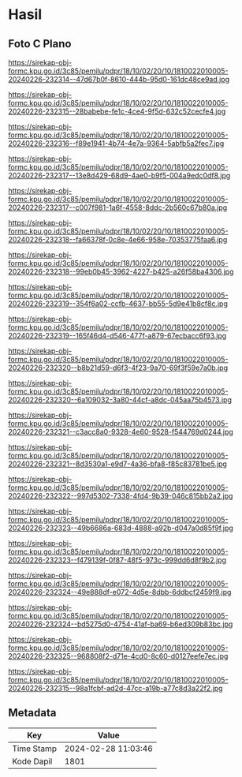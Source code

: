 # Hasil

## Foto C Plano

https://sirekap-obj-formc.kpu.go.id/3c85/pemilu/pdpr/18/10/02/20/10/1810022010005-20240226-232314--47d67b0f-8610-444b-95d0-161dc48ce9ad.jpg

https://sirekap-obj-formc.kpu.go.id/3c85/pemilu/pdpr/18/10/02/20/10/1810022010005-20240226-232315--28babebe-fe1c-4ce4-9f5d-632c52cecfe4.jpg

https://sirekap-obj-formc.kpu.go.id/3c85/pemilu/pdpr/18/10/02/20/10/1810022010005-20240226-232316--f89e1941-4b74-4e7a-9364-5abfb5a2fec7.jpg

https://sirekap-obj-formc.kpu.go.id/3c85/pemilu/pdpr/18/10/02/20/10/1810022010005-20240226-232317--13e8d429-68d9-4ae0-b9f5-004a9edc0df8.jpg

https://sirekap-obj-formc.kpu.go.id/3c85/pemilu/pdpr/18/10/02/20/10/1810022010005-20240226-232317--c007f981-1a6f-4558-8ddc-2b560c67b80a.jpg

https://sirekap-obj-formc.kpu.go.id/3c85/pemilu/pdpr/18/10/02/20/10/1810022010005-20240226-232318--fa66378f-0c8e-4e66-958e-70353775faa6.jpg

https://sirekap-obj-formc.kpu.go.id/3c85/pemilu/pdpr/18/10/02/20/10/1810022010005-20240226-232318--99eb0b45-3962-4227-b425-a26f58ba4306.jpg

https://sirekap-obj-formc.kpu.go.id/3c85/pemilu/pdpr/18/10/02/20/10/1810022010005-20240226-232319--354f6a02-ccfb-4637-bb55-5d9e41b8cf8c.jpg

https://sirekap-obj-formc.kpu.go.id/3c85/pemilu/pdpr/18/10/02/20/10/1810022010005-20240226-232319--165f46d4-d546-477f-a879-67ecbacc6f93.jpg

https://sirekap-obj-formc.kpu.go.id/3c85/pemilu/pdpr/18/10/02/20/10/1810022010005-20240226-232320--b8b21d59-d6f3-4f23-9a70-69f3f59e7a0b.jpg

https://sirekap-obj-formc.kpu.go.id/3c85/pemilu/pdpr/18/10/02/20/10/1810022010005-20240226-232320--6a109032-3a80-44cf-a8dc-045aa75b4573.jpg

https://sirekap-obj-formc.kpu.go.id/3c85/pemilu/pdpr/18/10/02/20/10/1810022010005-20240226-232321--c3acc8a0-9328-4e60-9528-f544769d0244.jpg

https://sirekap-obj-formc.kpu.go.id/3c85/pemilu/pdpr/18/10/02/20/10/1810022010005-20240226-232321--8d3530a1-e9d7-4a36-bfa8-f85c83781be5.jpg

https://sirekap-obj-formc.kpu.go.id/3c85/pemilu/pdpr/18/10/02/20/10/1810022010005-20240226-232322--997d5302-7338-4fd4-9b39-046c815bb2a2.jpg

https://sirekap-obj-formc.kpu.go.id/3c85/pemilu/pdpr/18/10/02/20/10/1810022010005-20240226-232323--49b6686a-683d-4888-a92b-d047a0d85f9f.jpg

https://sirekap-obj-formc.kpu.go.id/3c85/pemilu/pdpr/18/10/02/20/10/1810022010005-20240226-232323--f479139f-0f87-48f5-973c-999dd6d8f9b2.jpg

https://sirekap-obj-formc.kpu.go.id/3c85/pemilu/pdpr/18/10/02/20/10/1810022010005-20240226-232324--49e888df-e072-4d5e-8dbb-6ddbcf2459f9.jpg

https://sirekap-obj-formc.kpu.go.id/3c85/pemilu/pdpr/18/10/02/20/10/1810022010005-20240226-232324--bd5275d0-4754-41af-ba69-b6ed309b83bc.jpg

https://sirekap-obj-formc.kpu.go.id/3c85/pemilu/pdpr/18/10/02/20/10/1810022010005-20240226-232325--968808f2-d71e-4cd0-8c60-d0127eefe7ec.jpg

https://sirekap-obj-formc.kpu.go.id/3c85/pemilu/pdpr/18/10/02/20/10/1810022010005-20240226-232315--98a1fcbf-ad2d-47cc-a19b-a77c8d3a22f2.jpg


## Metadata

| Key        | Value               |
| ---------- | ------------------- |
| Time Stamp | 2024-02-28 11:03:46 |
| Kode Dapil | 1801                |



